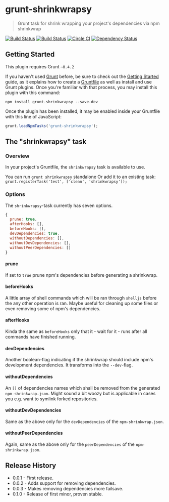 # grunt-shrinkwrapsy

> Grunt task for shrink wrapping your project's dependencies via npm shrinkwrap

[![Build Status](https://travis-ci.org/tdeekens/grunt-shrinkwrapsy.svg?branch=master)](https://travis-ci.org/tdeekens/grunt-shrinkwrapsy)
[![Build Status](https://drone.io/github.com/tdeekens/grunt-shrinkwrapsy/status.png)](https://drone.io/github.com/tdeekens/grunt-shrinkwrapsy/latest)
[![Circle CI](https://circleci.com/gh/tdeekens/grunt-shrinkwrapsy/tree/master.svg?style=svg)](https://circleci.com/gh/tdeekens/grunt-shrinkwrapsy/tree/master)
[![Dependency Status](https://david-dm.org/tdeekens/grunt-shrinkwrapsy#badge-embed)](https://david-dm.org/tdeekens/grunt-shrinkwrapsy#badge-embed)

## Getting Started
This plugin requires Grunt `~0.4.2`

If you haven't used [Grunt](http://gruntjs.com/) before, be sure to check out the [Getting Started](http://gruntjs.com/getting-started) guide, as it explains how to create a [Gruntfile](http://gruntjs.com/sample-gruntfile) as well as install and use Grunt plugins. Once you're familiar with that process, you may install this plugin with this command:

```shell
npm install grunt-shrinkwrapsy --save-dev
```

Once the plugin has been installed, it may be enabled inside your Gruntfile with this line of JavaScript:

```js
grunt.loadNpmTasks('grunt-shrinkwrapsy');
```

## The "shrinkwrapsy" task

### Overview
In your project's Gruntfile, the `shrinkwrapsy` task is available to use.

You can run `grunt shrinkwrapsy` standalone
Or add it to an existing task: `grunt.registerTask('test', ['clean', 'shrinkwrapsy']);`

### Options
The `shrinkwrapsy`-task currently has seven options.

```javascript
{
  prune: true,
  afterHooks: [],
  beforeHooks: [],
  devDependencies: true,
  withoutDependencies: [],
  withoutDevDependencies: [],
  withoutPeerDependencies: []
}
```

#### prune
If set to `true` prune npm's dependencies before generating a shrinkwrap.

#### beforeHooks
A little array of shell commands which will be ran through `shelljs` before the any other operation is ran. Maybe useful for cleaning up some files or even removing some of npm's dependencies.

#### afterHooks
Kinda the same as `beforeHooks` only that it - wait for it - runs after all commands have finished running.

#### devDependencies
Another boolean-flag indicating if the shrinkwrap should include npm's development dependencies. It transforms into the `--dev`-flag.

#### withoutDependencies
An `[]` of dependencies names which shall be removed from the generated `npm-shrinkwrap.json`. Might sound a bit woozy but is applicable in cases you e.g. want to symlink forked repositories.

#### withoutDevDependencies
Same as the above only for the `devDependencies` of the `npm-shrinkwrap.json`.

#### withoutPeerDependencies
Again, same as the above only for the `peerDependencies` of the `npm-shrinkwrap.json`.

## Release History
- 0.0.1 - First release.
- 0.0.2 - Adds support for removing dependencies.
- 0.0.3 - Makes removing dependencies more failsave.
- 0.1.0 - Release of first minor, proven stable.
